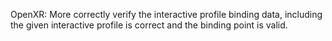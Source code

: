 OpenXR: More correctly verify the interactive profile binding data, including
the given interactive profile is correct and the binding point is valid.

